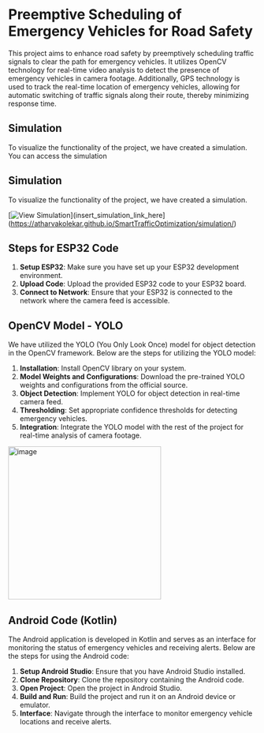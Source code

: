# Preemptive Scheduling of Emergency Vehicles for Road Safety

This project aims to enhance road safety by preemptively scheduling traffic signals to clear the path for emergency vehicles. It utilizes OpenCV technology for real-time video analysis to detect the presence of emergency vehicles in camera footage. Additionally, GPS technology is used to track the real-time location of emergency vehicles, allowing for automatic switching of traffic signals along their route, thereby minimizing response time.
## Simulation
To visualize the functionality of the project, we have created a simulation. You can access the simulation 
## Simulation
To visualize the functionality of the project, we have created a simulation. 

[![View Simulation](https://img.shields.io/badge/View%20Simulation-Click%20Here-blue)](insert_simulation_link_here](https://atharvakolekar.github.io/SmartTrafficOptimization/simulation/)

## Steps for ESP32 Code

1. **Setup ESP32**: Make sure you have set up your ESP32 development environment.
2. **Upload Code**: Upload the provided ESP32 code to your ESP32 board.
3. **Connect to Network**: Ensure that your ESP32 is connected to the network where the camera feed is accessible.

## OpenCV Model - YOLO
We have utilized the YOLO (You Only Look Once) model for object detection in the OpenCV framework. Below are the steps for utilizing the YOLO model:

1. **Installation**: Install OpenCV library on your system.
2. **Model Weights and Configurations**: Download the pre-trained YOLO weights and configurations from the official source.
3. **Object Detection**: Implement YOLO for object detection in real-time camera feed.
4. **Thresholding**: Set appropriate confidence thresholds for detecting emergency vehicles.
5. **Integration**: Integrate the YOLO model with the rest of the project for real-time analysis of camera footage.

<img width="310" alt="image" src="https://github.com/AtharvaKolekar/SmartTrafficOptimization/assets/121168949/c7a726db-768d-4e60-9e15-a6ef04b52950">

## Android Code (Kotlin)

The Android application is developed in Kotlin and serves as an interface for monitoring the status of emergency vehicles and receiving alerts. Below are the steps for using the Android code:

1. **Setup Android Studio**: Ensure that you have Android Studio installed.
2. **Clone Repository**: Clone the repository containing the Android code.
3. **Open Project**: Open the project in Android Studio.
4. **Build and Run**: Build the project and run it on an Android device or emulator.
5. **Interface**: Navigate through the interface to monitor emergency vehicle locations and receive alerts.

